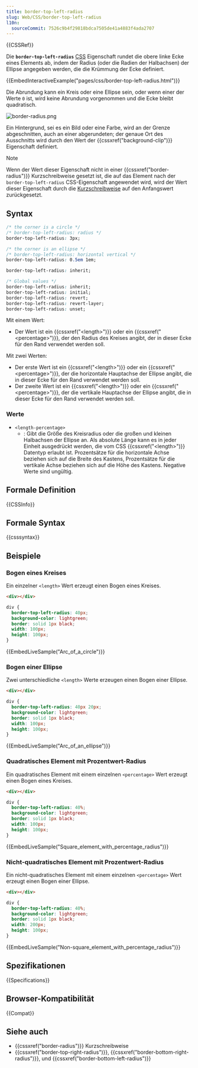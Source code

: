 ```yaml
---
title: border-top-left-radius
slug: Web/CSS/border-top-left-radius
l10n:
  sourceCommit: 7526c9b4f29818bdca7505de41a4883f4ada2707
---
```


{{CSSRef}}

Die **`border-top-left-radius`** [CSS](/de/docs/Web/CSS) Eigenschaft rundet die obere linke Ecke eines Elements ab, indem der Radius (oder die Radien der Halbachsen) der Ellipse angegeben werden, die die Krümmung der Ecke definiert.

{{EmbedInteractiveExample("pages/css/border-top-left-radius.html")}}

Die Abrundung kann ein Kreis oder eine Ellipse sein, oder wenn einer der Werte `0` ist, wird keine Abrundung vorgenommen und die Ecke bleibt quadratisch.

![border-radius.png](border-radius.png)

Ein Hintergrund, sei es ein Bild oder eine Farbe, wird an der Grenze abgeschnitten, auch an einer abgerundeten; der genaue Ort des Ausschnitts wird durch den Wert der {{cssxref("background-clip")}} Eigenschaft definiert.

> [!NOTE]
> Wenn der Wert dieser Eigenschaft nicht in einer {{cssxref("border-radius")}} Kurzschreibweise gesetzt ist, die auf das Element nach der `border-top-left-radius` CSS-Eigenschaft angewendet wird, wird der Wert dieser Eigenschaft durch die [Kurzschreibweise](/de/docs/Web/CSS/CSS_cascade/Shorthand_properties) auf den Anfangswert zurückgesetzt.

## Syntax

```css
/* the corner is a circle */
/* border-top-left-radius: radius */
border-top-left-radius: 3px;

/* the corner is an ellipse */
/* border-top-left-radius: horizontal vertical */
border-top-left-radius: 0.5em 1em;

border-top-left-radius: inherit;

/* Global values */
border-top-left-radius: inherit;
border-top-left-radius: initial;
border-top-left-radius: revert;
border-top-left-radius: revert-layer;
border-top-left-radius: unset;
```

Mit einem Wert:

- Der Wert ist ein {{cssxref("&lt;length&gt;")}} oder ein {{cssxref("&lt;percentage&gt;")}}, der den Radius des Kreises angibt, der in dieser Ecke für den Rand verwendet werden soll.

Mit zwei Werten:

- Der erste Wert ist ein {{cssxref("&lt;length&gt;")}} oder ein {{cssxref("&lt;percentage&gt;")}}, der die horizontale Hauptachse der Ellipse angibt, die in dieser Ecke für den Rand verwendet werden soll.
- Der zweite Wert ist ein {{cssxref("&lt;length&gt;")}} oder ein {{cssxref("&lt;percentage&gt;")}}, der die vertikale Hauptachse der Ellipse angibt, die in dieser Ecke für den Rand verwendet werden soll.

### Werte

- `<length-percentage>`
  - : Gibt die Größe des Kreisradius oder die großen und kleinen Halbachsen der Ellipse an. Als absolute Länge kann es in jeder Einheit ausgedrückt werden, die vom CSS {{cssxref("&lt;length&gt;")}} Datentyp erlaubt ist. Prozentsätze für die horizontale Achse beziehen sich auf die Breite des Kastens, Prozentsätze für die vertikale Achse beziehen sich auf die Höhe des Kastens. Negative Werte sind ungültig.

## Formale Definition

{{CSSInfo}}

## Formale Syntax

{{csssyntax}}

## Beispiele

### Bogen eines Kreises

Ein einzelner `<length>` Wert erzeugt einen Bogen eines Kreises.

```html hidden
<div></div>
```

```css
div {
  border-top-left-radius: 40px;
  background-color: lightgreen;
  border: solid 1px black;
  width: 100px;
  height: 100px;
}
```

{{EmbedLiveSample("Arc_of_a_circle")}}

### Bogen einer Ellipse

Zwei unterschiedliche `<length>` Werte erzeugen einen Bogen einer Ellipse.

```html hidden
<div></div>
```

```css
div {
  border-top-left-radius: 40px 20px;
  background-color: lightgreen;
  border: solid 1px black;
  width: 100px;
  height: 100px;
}
```

{{EmbedLiveSample("Arc_of_an_ellipse")}}

### Quadratisches Element mit Prozentwert-Radius

Ein quadratisches Element mit einem einzelnen `<percentage>` Wert erzeugt einen Bogen eines Kreises.

```html hidden
<div></div>
```

```css
div {
  border-top-left-radius: 40%;
  background-color: lightgreen;
  border: solid 1px black;
  width: 100px;
  height: 100px;
}
```

{{EmbedLiveSample("Square_element_with_percentage_radius")}}

### Nicht-quadratisches Element mit Prozentwert-Radius

Ein nicht-quadratisches Element mit einem einzelnen `<percentage>` Wert erzeugt einen Bogen einer Ellipse.

```html hidden
<div></div>
```

```css
div {
  border-top-left-radius: 40%;
  background-color: lightgreen;
  border: solid 1px black;
  width: 200px;
  height: 100px;
}
```

{{EmbedLiveSample("Non-square_element_with_percentage_radius")}}

## Spezifikationen

{{Specifications}}

## Browser-Kompatibilität

{{Compat}}

## Siehe auch

- {{cssxref("border-radius")}} Kurzschreibweise
- {{cssxref("border-top-right-radius")}}, {{cssxref("border-bottom-right-radius")}}, und {{cssxref("border-bottom-left-radius")}}
